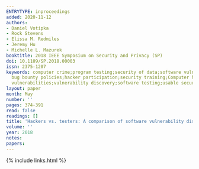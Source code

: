 ```yaml
---
ENTRYTYPE: inproceedings
added: 2020-11-12
authors:
- Daniel Votipka
- Rock Stevens
- Elissa M. Redmiles
- Jeremy Hu
- Michelle L. Mazurek
booktitle: 2018 IEEE Symposium on Security and Privacy (SP)
doi: 10.1109/SP.2018.00003
issn: 2375-1207
keywords: computer crime;program testing;security of data;software vulnerability discovery processes;software testers;white-hat hackers;bug bounty programs;smarter
  bug bounty policies;hacker participation;security training;Computer hacking;Computer bugs;Software;Interviews;Tools;Sociology;interview study;software
  vulnerabilities;vulnerability discovery;software testing;usable security;security workers
layout: paper
month: May
number: ''
pages: 374-391
read: false
readings: []
title: 'Hackers vs. testers: A comparison of software vulnerability discovery processes'
volume: ''
year: 2018
notes:
papers:
---
```

{% include links.html %}
